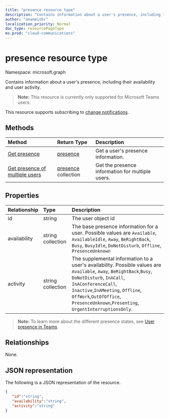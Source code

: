 ```yaml
---
title: "presence resource type"
description: "Contains information about a user's presence, including their availability and user activity."
author: "ananmishr"
localization_priority: Normal
doc_type: resourcePageType
ms.prod: "cloud-communications"
---
```


# presence resource type

Namespace: microsoft.graph

Contains information about a user's presence, including their availability and user activity.

> **Note:** This resource is currently only supported for Microsoft Teams users.

This resource supports subscribing to [change notifications](/graph/webhooks).

## Methods

| Method                                                            | Return Type                                       | Description                                  |
|:------------------------------------------------------------------|:--------------------------------------------------|:---------------------------------------------|
| [Get presence](../api/presence-get.md)     | [presence](../resources/presence.md)     | Get a user's presence information.
| [Get presence of multiple users](../api/cloudcommunications-getpresencesbyuserid.md)    |  [presence](../resources/presence.md) collection     |  Get the presence information for multiple users.      |


## Properties

| Relationship        | Type                                                 | Description                                                         |
|:--------------------|:-----------------------------------------------------|:--------------------------------------------------------------------|
|id    |  string     | 	The user object id   |
|availability    |  string collection   | 	The base presence information for a user. Possible values are `Available`, `AvailableIdle`,  `Away`, `BeRightBack`, `Busy`, `BusyIdle`, `DoNotDisturb`, `Offline`, `PresenceUnknown`  |
|activity    |  string collection      | 	The supplemental information to a user's availability. Possible values are `Available`, `Away`, `BeRightBack`,`Busy`, `DoNotDisturb`, `InACall`, `InAConferenceCall`, `Inactive`,`InAMeeting`, `Offline`, `OffWork`,`OutOfOffice`, `PresenceUnknown`,`Presenting`, `UrgentInterruptionsOnly`.       |

>**Note:** To learn more about the different presence states, see [User presence in Teams](https://docs.microsoft.com/microsoftteams/presence-admins). 

## Relationships

None.

## JSON representation

The following is a JSON representation of the resource.

<!-- {
  "blockType": "resource",
  "optionalProperties": [
  ],
  "@odata.type": "microsoft.graph.presence"
}-->
```json
{
   "id":"string",
   "availability":"string",
   "activity":"string"
}
```
